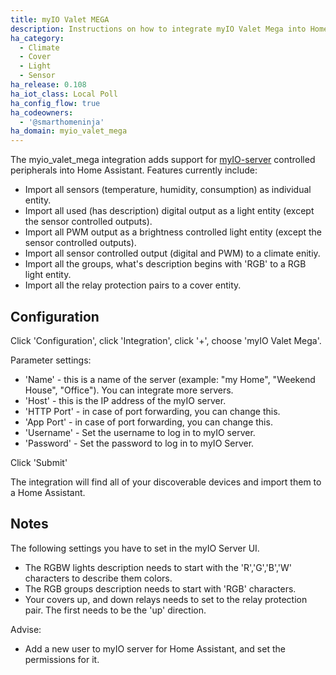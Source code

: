 ```yaml
---
title: myIO Valet MEGA
description: Instructions on how to integrate myIO Valet Mega into Home Assistant.
ha_category:
  - Climate
  - Cover
  - Light
  - Sensor
ha_release: 0.108
ha_iot_class: Local Poll
ha_config_flow: true
ha_codeowners:
  - '@smarthomeninja'
ha_domain: myio_valet_mega
---
```


The myio_valet_mega integration adds support for [myIO-server](https://myio.com) controlled peripherals into Home Assistant. Features currently include:

- Import all sensors (temperature, humidity, consumption) as individual entity.
- Import all used (has description) digital output as a light entity (except the sensor controlled outputs).
- Import all PWM output as a brightness controlled light entity (except the sensor controlled outputs).
- Import all sensor controlled output (digital and PWM) to a climate enitiy.
- Import all the groups, what's description begins with 'RGB' to a RGB light entity.
- Import all the relay protection pairs to a cover entity. 

## Configuration

Click 'Configuration', click 'Integration', click '+', choose 'myIO Valet Mega'.

Parameter settings:

  - 'Name' - this is a name of the server (example: "my Home", "Weekend House", "Office"). You can integrate more servers.  
  - 'Host' - this is the IP address of the myIO server.  
  - 'HTTP Port' - in case of port forwarding, you can change this.  
  - 'App Port' - in case of port forwarding, you can change this.  
  - 'Username' - Set the username to log in to myIO server.  
  - 'Password' - Set the password to log in to myIO Server.  

Click 'Submit'

The integration will find all of your discoverable devices and import them to a Home Assistant.

## Notes

The following settings you have to set in the myIO Server UI.

  - The RGBW lights description needs to start with the 'R','G','B','W' characters to describe them colors.
  - The RGB groups description needs to start with 'RGB' characters.
  - Your covers up, and down relays needs to set to the relay protection pair. The first needs to be the 'up' direction.

Advise:
  - Add a new user to myIO server for Home Assistant, and set the permissions for it.
